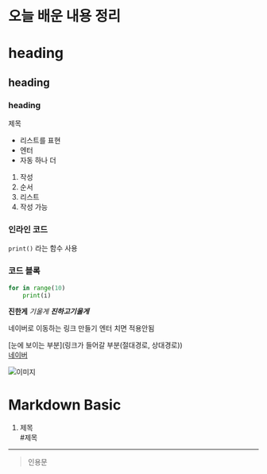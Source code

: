 # 오늘 배운 내용 정리

#  heading
## heading
### heading
제목 

- 리스트를 표현
- 엔터
- 자동 하나 더
1. 작성
2. 순서 
3. 리스트
4. 작성 가능

### 인라인 코드
`print()` 라는 함수 사용 
### 코드 블록
``` python
for in range(10)
    print(i)
```


**진한게**
*기울게*
***진하고기울게***

네이버로 이동하는 링크 만들기
엔터 치면 적용안됨  

[눈에 보이는 부분](링크가 들어갈 부분(절대경로, 상대경로))  
[네이버](https://www.naver.com/)

![이미지](C:\Users\SSAFY\ssafy9\startcamp\markdown\assets\milk.jpg) 








# Markdown Basic

1. 제목   
   #제목

--- 

> 인용문



